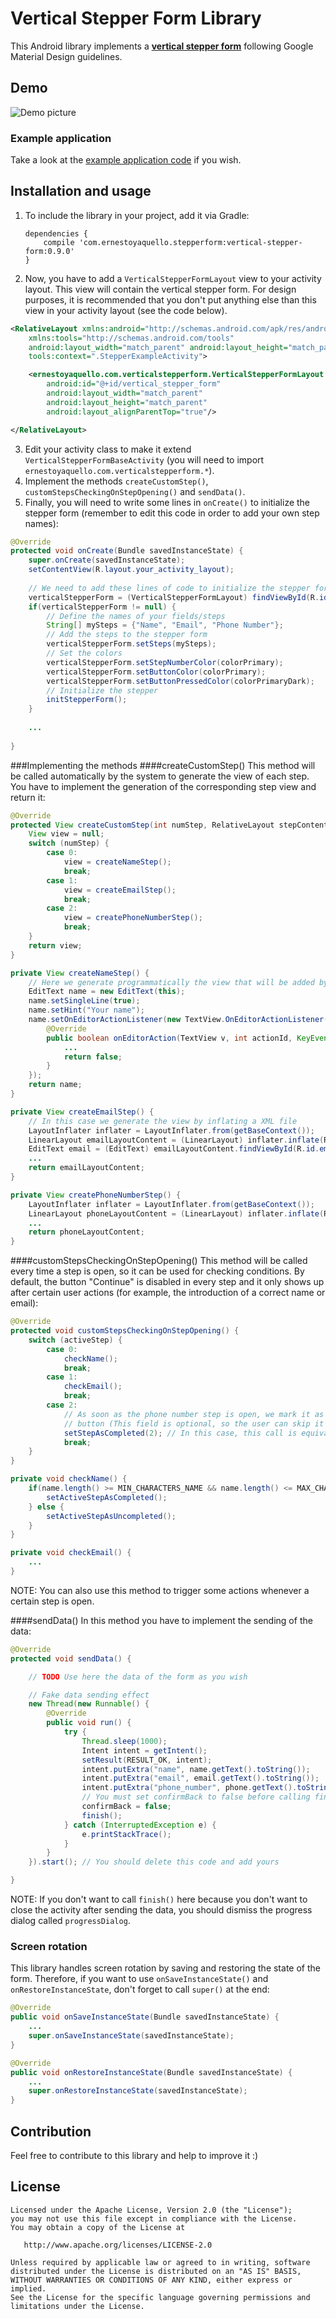 # Vertical Stepper Form Library
This Android library implements a [**vertical stepper form**](https://material.google.com/components/steppers.html) following Google Material Design guidelines.

## Demo
![Demo picture](https://raw.githubusercontent.com/ernestoyaquello/vertical-stepper-form/master/stepper-example.gif)
### Example application
Take a look at the [example application code](https://github.com/ernestoyaquello/vertical-stepper-form/tree/master/app/src/main/java/verticalstepperform/ernestoyaquello/com/verticalstepperform) if you wish.

## Installation and usage
1. To include the library in your project, add it via Gradle:

	```
	dependencies {
		compile 'com.ernestoyaquello.stepperform:vertical-stepper-form:0.9.0'
	}
	```
2. Now, you have to add a ```VerticalStepperFormLayout``` view to your activity layout. This view will contain the vertical stepper form. For design purposes, it is recommended that you don't put anything else than this view in your activity layout (see the code below).

  ```xml
  <RelativeLayout xmlns:android="http://schemas.android.com/apk/res/android"
      xmlns:tools="http://schemas.android.com/tools"
      android:layout_width="match_parent" android:layout_height="match_parent"
      tools:context=".StepperExampleActivity">
  
      <ernestoyaquello.com.verticalstepperform.VerticalStepperFormLayout
          android:id="@+id/vertical_stepper_form"
          android:layout_width="match_parent"
          android:layout_height="match_parent"
          android:layout_alignParentTop="true"/>
  
  </RelativeLayout>
  ```
3. Edit your activity class to make it extend ```VerticalStepperFormBaseActivity``` (you will need to import ```ernestoyaquello.com.verticalstepperform.*```).
4. Implement the methods ```createCustomStep()```, ```customStepsCheckingOnStepOpening()``` and ```sendData()```.
5. Finally, you will need to write some lines in ```onCreate()``` to initialize the stepper form (remember to edit this code in order to add your own step names):

  ```java
  @Override
  protected void onCreate(Bundle savedInstanceState) {
      super.onCreate(savedInstanceState);
      setContentView(R.layout.your_activity_layout);
      
      // We need to add these lines of code to initialize the stepper form
      verticalStepperForm = (VerticalStepperFormLayout) findViewById(R.id.vertical_stepper_form);
      if(verticalStepperForm != null) {
          // Define the names of your fields/steps
          String[] mySteps = {"Name", "Email", "Phone Number"}; 
          // Add the steps to the stepper form
          verticalStepperForm.setSteps(mySteps);
          // Set the colors
          verticalStepperForm.setStepNumberColor(colorPrimary);
          verticalStepperForm.setButtonColor(colorPrimary);
          verticalStepperForm.setButtonPressedColor(colorPrimaryDark);
          // Initialize the stepper
          initStepperForm();
      }
      
      ...
      
  }
  ```

###Implementing the methods
####createCustomStep()
This method will be called automatically by the system to generate the view of each step. You have to implement the generation of the corresponding step view and return it:
```java
@Override
protected View createCustomStep(int numStep, RelativeLayout stepContent) {
	View view = null;
	switch (numStep) {
		case 0:
			view = createNameStep();
			break;
		case 1:
			view = createEmailStep();
			break;
		case 2:
			view = createPhoneNumberStep();
			break;
	}
	return view;
}

private View createNameStep() {
	// Here we generate programmatically the view that will be added by the system to the step content layout
	EditText name = new EditText(this);
	name.setSingleLine(true);
	name.setHint("Your name");
	name.setOnEditorActionListener(new TextView.OnEditorActionListener() {
		@Override
		public boolean onEditorAction(TextView v, int actionId, KeyEvent event) {
			...
			return false;
		}
	});
	return name;
}

private View createEmailStep() {
	// In this case we generate the view by inflating a XML file
	LayoutInflater inflater = LayoutInflater.from(getBaseContext());
	LinearLayout emailLayoutContent = (LinearLayout) inflater.inflate(R.layout.email_step_layout, null, false);
	EditText email = (EditText) emailLayoutContent.findViewById(R.id.email);
	...
	return emailLayoutContent;
}

private View createPhoneNumberStep() {
	LayoutInflater inflater = LayoutInflater.from(getBaseContext());
	LinearLayout phoneLayoutContent = (LinearLayout) inflater.inflate(R.layout.phone_step_layout, null, false);
	...
	return phoneLayoutContent;
}
```


####customStepsCheckingOnStepOpening()
This method will be called every time a step is open, so it can be used for checking conditions. By default, the button "Continue" is disabled in every step and it only shows up after certain user actions (for example, the introduction of a correct name or email):
```java
@Override
protected void customStepsCheckingOnStepOpening() {
	switch (activeStep) {
		case 0: 
			checkName();
			break;
		case 1:
			checkEmail();
			break;
		case 2: 
			// As soon as the phone number step is open, we mark it as completed in order to show the "Continue"
			// button (This field is optional, so the user can skip it without giving any information)
			setStepAsCompleted(2); // In this case, this call is equivalent to "setActiveStepAsCompleted()"
			break;
	}
}

private void checkName() {
	if(name.length() >= MIN_CHARACTERS_NAME && name.length() <= MAX_CHARACTERS_NAME) {
		setActiveStepAsCompleted();
	} else {
		setActiveStepAsUncompleted();
	}
}

private void checkEmail() {
	...
}
```
NOTE: You can also use this method to trigger some actions whenever a certain step is open.

####sendData()
In this method you have to implement the sending of the data:
```java
@Override
protected void sendData() {

	// TODO Use here the data of the form as you wish

	// Fake data sending effect
	new Thread(new Runnable() {
		@Override
		public void run() {
			try {
				Thread.sleep(1000);
				Intent intent = getIntent();
				setResult(RESULT_OK, intent);
				intent.putExtra("name", name.getText().toString());
				intent.putExtra("email", email.getText().toString());
				intent.putExtra("phone_number", phone.getText().toString());
				// You must set confirmBack to false before calling finish() to avoid the confirmation dialog
				confirmBack = false;
				finish();
			} catch (InterruptedException e) {
				e.printStackTrace();
			}
		}
	}).start(); // You should delete this code and add yours

}
```
NOTE: If you don't want to call ```finish()``` here because you don't want to close the activity after sending the data, you should dismiss the progress dialog called ```progressDialog```.

### Screen rotation
This library handles screen rotation by saving and restoring the state of the form. Therefore, if you want to use ```onSaveInstanceState()``` and ```onRestoreInstanceState```, don't forget to call ```super()``` at the end:
```java
@Override
public void onSaveInstanceState(Bundle savedInstanceState) {
	...
	super.onSaveInstanceState(savedInstanceState);
}

@Override
public void onRestoreInstanceState(Bundle savedInstanceState) {
	...
	super.onRestoreInstanceState(savedInstanceState);
}
```

## Contribution
Feel free to contribute to this library and help to improve it :)

## License
```
Licensed under the Apache License, Version 2.0 (the "License");
you may not use this file except in compliance with the License.
You may obtain a copy of the License at

   http://www.apache.org/licenses/LICENSE-2.0

Unless required by applicable law or agreed to in writing, software
distributed under the License is distributed on an "AS IS" BASIS,
WITHOUT WARRANTIES OR CONDITIONS OF ANY KIND, either express or implied.
See the License for the specific language governing permissions and
limitations under the License.
```

